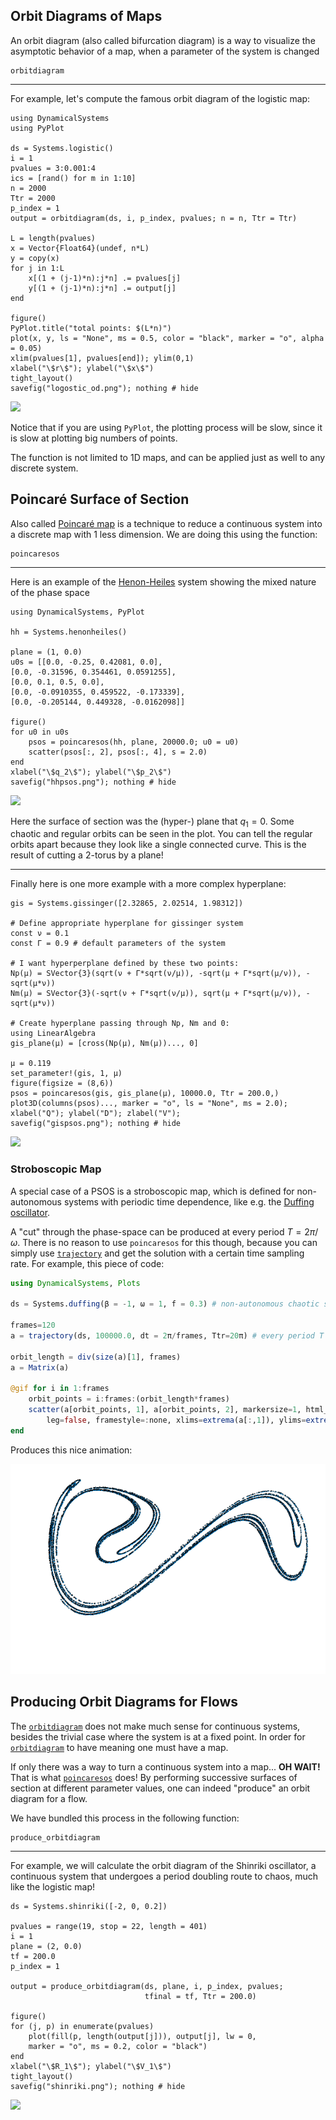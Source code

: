 ## Orbit Diagrams of Maps
An orbit diagram (also called bifurcation diagram) is a way to visualize the asymptotic
behavior of a map, when a parameter of the system is changed
```@docs
orbitdiagram
```
---

For example, let's compute the famous orbit diagram of the logistic map:
```@example orbit
using DynamicalSystems
using PyPlot

ds = Systems.logistic()
i = 1
pvalues = 3:0.001:4
ics = [rand() for m in 1:10]
n = 2000
Ttr = 2000
p_index = 1
output = orbitdiagram(ds, i, p_index, pvalues; n = n, Ttr = Ttr)

L = length(pvalues)
x = Vector{Float64}(undef, n*L)
y = copy(x)
for j in 1:L
    x[(1 + (j-1)*n):j*n] .= pvalues[j]
    y[(1 + (j-1)*n):j*n] .= output[j]
end

figure()
PyPlot.title("total points: $(L*n)")
plot(x, y, ls = "None", ms = 0.5, color = "black", marker = "o", alpha = 0.05)
xlim(pvalues[1], pvalues[end]); ylim(0,1)
xlabel("\$r\$"); ylabel("\$x\$")
tight_layout()
savefig("logostic_od.png"); nothing # hide
```
![](logostic_od.png)

Notice that if you are using `PyPlot`, the plotting process will be slow, since it is slow at plotting big numbers of points.

The function is not limited to 1D maps, and can be applied just as well to any
discrete system.

## Poincaré Surface of Section
Also called [Poincaré map](https://en.wikipedia.org/wiki/Poincar%C3%A9_map) is a
technique to reduce a continuous system into a discrete map with 1 less dimension.
We are doing this using the function:
```@docs
poincaresos
```
---

Here is an example of the [Henon-Heiles](https://en.wikipedia.org/wiki/H%C3%A9non%E2%80%93Heiles_system) system showing the mixed nature of the phase space
```@example orbit
using DynamicalSystems, PyPlot

hh = Systems.henonheiles()

plane = (1, 0.0)
u0s = [[0.0, -0.25, 0.42081, 0.0],
[0.0, -0.31596, 0.354461, 0.0591255],
[0.0, 0.1, 0.5, 0.0],
[0.0, -0.0910355, 0.459522, -0.173339],
[0.0, -0.205144, 0.449328, -0.0162098]]

figure()
for u0 in u0s
    psos = poincaresos(hh, plane, 20000.0; u0 = u0)
    scatter(psos[:, 2], psos[:, 4], s = 2.0)
end
xlabel("\$q_2\$"); ylabel("\$p_2\$")
savefig("hhpsos.png"); nothing # hide
```
![](hhpsos.png)

Here the surface of section was the (hyper-) plane that $q_1 = 0$. Some chaotic and regular orbits can be seen in the plot. You can tell the regular orbits apart because they look like a single connected curve. This is the result of cutting a 2-torus by a plane!

---
Finally here is one more example with a more complex hyperplane:
```@example orbit
gis = Systems.gissinger([2.32865, 2.02514, 1.98312])

# Define appropriate hyperplane for gissinger system
const ν = 0.1
const Γ = 0.9 # default parameters of the system

# I want hyperperplane defined by these two points:
Np(μ) = SVector{3}(sqrt(ν + Γ*sqrt(ν/μ)), -sqrt(μ + Γ*sqrt(μ/ν)), -sqrt(μ*ν))
Nm(μ) = SVector{3}(-sqrt(ν + Γ*sqrt(ν/μ)), sqrt(μ + Γ*sqrt(μ/ν)), -sqrt(μ*ν))

# Create hyperplane passing through Np, Nm and 0:
using LinearAlgebra
gis_plane(μ) = [cross(Np(μ), Nm(μ))..., 0]

μ = 0.119
set_parameter!(gis, 1, μ)
figure(figsize = (8,6))
psos = poincaresos(gis, gis_plane(μ), 10000.0, Ttr = 200.0,)
plot3D(columns(psos)..., marker = "o", ls = "None", ms = 2.0);
xlabel("Q"); ylabel("D"); zlabel("V");
savefig("gispsos.png"); nothing # hide
```
![](gispsos.png)


### Stroboscopic Map
A special case of a PSOS is a stroboscopic map, which is defined for non-autonomous
systems with periodic time dependence, like e.g. the [Duffing oscillator](/definition/predefined/#DynamicalSystemsBase.Systems.duffing).

A "cut" through the phase-space can be produced at every period $T = 2\pi/\omega$. There is no
reason to use `poincaresos` for this though, because you can simply use
[`trajectory`](@ref) and get the solution with a certain time sampling rate.
For example, this piece of code:
```julia
using DynamicalSystems, Plots

ds = Systems.duffing(β = -1, ω = 1, f = 0.3) # non-autonomous chaotic system

frames=120
a = trajectory(ds, 100000.0, dt = 2π/frames, Ttr=20π) # every period T = 2π/ω

orbit_length = div(size(a)[1], frames)
a = Matrix(a)

@gif for i in 1:frames
    orbit_points = i:frames:(orbit_length*frames)
    scatter(a[orbit_points, 1], a[orbit_points, 2], markersize=1, html_output_format=:png,
        leg=false, framestyle=:none, xlims=extrema(a[:,1]), ylims=extrema(a[:,2]))
end
```

Produces this nice animation:

![](https://raw.githubusercontent.com/JuliaDynamics/JuliaDynamics/master/videos/chaos/Duffing_stroboscopic_plot.gif?raw=true)


## Producing Orbit Diagrams for Flows
The [`orbitdiagram`](@ref) does not make much sense for continuous systems, besides the
trivial case where the system is at a fixed point. In order for [`orbitdiagram`](@ref) to have meaning one must have a map.

If only there was a way to turn a continuous system into a map... **OH WAIT!** That is
what [`poincaresos`](@ref) does! By performing successive surfaces of section at different parameter values, one can indeed "produce" an orbit diagram for a flow.

We have bundled this process in the following function:
```@docs
produce_orbitdiagram
```
---

For example, we will calculate the orbit diagram of the Shinriki oscillator, a continuous system that undergoes a period doubling route to chaos, much like the logistic map!

```@example orbit
ds = Systems.shinriki([-2, 0, 0.2])

pvalues = range(19, stop = 22, length = 401)
i = 1
plane = (2, 0.0)
tf = 200.0
p_index = 1

output = produce_orbitdiagram(ds, plane, i, p_index, pvalues;
                              tfinal = tf, Ttr = 200.0)

figure()
for (j, p) in enumerate(pvalues)
    plot(fill(p, length(output[j])), output[j], lw = 0,
    marker = "o", ms = 0.2, color = "black")
end
xlabel("\$R_1\$"); ylabel("\$V_1\$")
tight_layout()
savefig("shinriki.png"); nothing # hide
```
![](shinriki.png)
